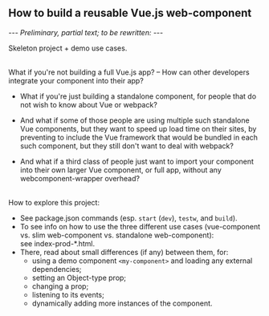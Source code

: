 ## How to build a reusable Vue.js web-component

*--- Preliminary, partial text; to be rewritten: ---*

Skeleton project + demo use cases.

<br>
What if you're not building a full Vue.js app?  &ndash;
How can other developers integrate your component into their app?

+ What if you're just building a standalone component,
  for people that do not wish to know about Vue or webpack?

+ And what if some of those people are using multiple such standalone Vue
  components, but they want to speed up load time on their sites,
  by preventing to include the Vue framework that would be bundled in each such component,
  but they still don't want to deal with webpack?

+ And what if a third class of people just want to import your component into their
  own larger Vue component, or full app, without any webcomponent-wrapper overhead?


<br>
How to explore this project:

- See package.json commands (esp. `start` (`dev`), `testw`, and `build`).
- To see info on how to use the three different use cases (vue-component vs.
  slim web-component vs. standalone web-component):  
  see index-prod-*.html.
- There, read about small differences (if any) between them, for:
  - using a demo component `<my-component>` and loading any external dependencies;
  - setting an Object-type prop;
  - changing a prop;
  - listening to its events;
  - dynamically adding more instances of the component.
